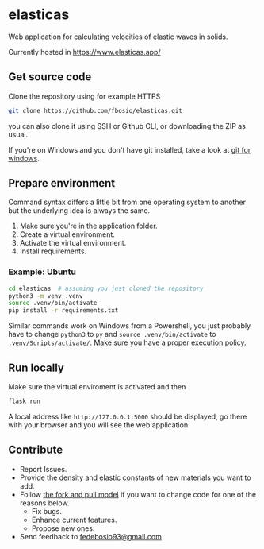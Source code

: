 # elasticas
Web application for calculating velocities of elastic waves in solids.

Currently hosted in https://www.elasticas.app/


## Get source code
Clone the repository using for example HTTPS
```bash
git clone https://github.com/fbosio/elasticas.git
```
you can also clone it using SSH or Github CLI, or downloading the ZIP as usual.

If you're on Windows and you don't have git installed, take a look at [git for windows](https://gitforwindows.org/).

## Prepare environment
Command syntax differs a little bit from one operating system to another but the underlying idea is always the same.

1. Make sure you're in the application folder.
2. Create a virtual environment.
3. Activate the virtual environment.
4. Install requirements.

### Example: Ubuntu
```bash
cd elasticas  # assuming you just cloned the repository
python3 -m venv .venv
source .venv/bin/activate
pip install -r requirements.txt
```

Similar commands work on Windows from a Powershell, you just probably have to change `python3` to `py` and `source .venv/bin/activate` to `.venv/Scripts/activate/`.
Make sure you have a proper [execution policy](https://docs.microsoft.com/en-us/powershell/module/microsoft.powershell.core/about/about_execution_policies).

## Run locally
Make sure the virtual enviroment is activated and then
```bash
flask run
```
A local address like `http://127.0.0.1:5000` should be displayed, go there with your browser and you will see the web application.

## Contribute
* Report Issues.
* Provide the density and elastic constants of new materials you want to add.
* Follow [the fork and pull model](https://docs.github.com/en/pull-requests/collaborating-with-pull-requests/getting-started/about-collaborative-development-models#fork-and-pull-model) if you want to change code for one of the reasons below.
  * Fix bugs.
  * Enhance current features.
  * Propose new ones.
* Send feedback to fedebosio93@gmail.com
